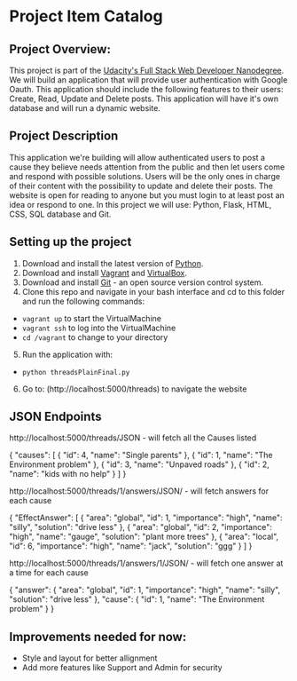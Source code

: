 # Project Item Catalog

## Project Overview:

This project is part of the [Udacity's Full Stack Web Developer Nanodegree](https://www.udacity.com/course/full-stack-web-developer-nanodegree--nd004).
We will build an application that will provide user authentication with Google Oauth. This application should include the following features to their users:
Create, Read, Update and Delete posts. This application will have it's own database and will run a dynamic website.

## Project Description

This application we're building will allow authenticated users to post a cause they believe needs attention from the public and then let users come and respond with possible solutions. Users will be the only ones in charge of their content with the possibility to update and delete their posts. The website is open for reading to anyone but you must login to at least post an idea or respond to one.
In this project we will use:
Python, Flask, HTML, CSS, SQL database and Git.

## Setting up the project

1. Download and install the latest version of [Python](https://www.python.org/downloads/).
2. Download and install [Vagrant](https://www.vagrantup.com/) and [VirtualBox](https://www.virtualbox.org/).
3. Download and install [Git](https://git-scm.com/) - an open source version control system.
4. Clone this repo and navigate in your bash interface and cd to this folder and run the following commands:

- `vagrant up` to start the VirtualMachine
- `vagrant ssh` to log into the VirtualMachine
- `cd /vagrant` to change to your directory

5. Run the application with:

- `python threadsPlainFinal.py`

6. Go to: (http://localhost:5000/threads) to navigate the website

## JSON Endpoints

http://localhost:5000/threads/JSON - will fetch all the Causes listed

{
  "causes": [
    {
      "id": 4, 
      "name": "Single parents"
    }, 
    {
      "id": 1, 
      "name": "The Environment problem"
    }, 
    {
      "id": 3, 
      "name": "Unpaved roads"
    }, 
    {
      "id": 2, 
      "name": "kids with no help"
    }
  ]
}

http://localhost:5000/threads/1/answers/JSON/ - will fetch answers for each cause

{
  "EffectAnswer": [
    {
      "area": "global", 
      "id": 1, 
      "importance": "high", 
      "name": "silly", 
      "solution": "drive less"
    }, 
    {
      "area": "global", 
      "id": 2, 
      "importance": "high", 
      "name": "gauge", 
      "solution": "plant more trees"
    }, 
    {
      "area": "local", 
      "id": 6, 
      "importance": "high", 
      "name": "jack", 
      "solution": "ggg"
    }
  ]
}

http://localhost:5000/threads/1/answers/1/JSON/ - will fetch one answer at a time for each cause

{
  "answer": {
    "area": "global", 
    "id": 1, 
    "importance": "high", 
    "name": "silly", 
    "solution": "drive less"
  }, 
  "cause": {
    "id": 1, 
    "name": "The Environment problem"
  }
}

## Improvements needed for now:

- Style and layout for better allignment
- Add more features like Support and Admin for security

